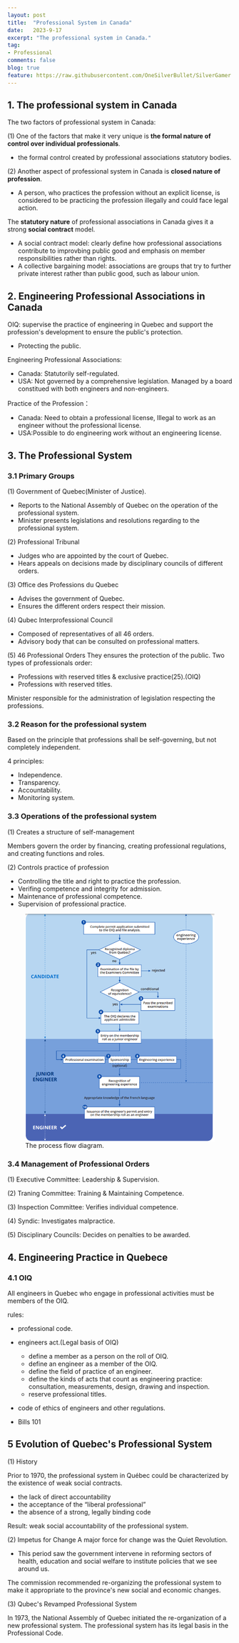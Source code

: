 ```yaml
---
layout: post
title:  "Professional System in Canada"
date:   2023-9-17
excerpt: "The professional system in Canada."
tag:
- Professional
comments: false
blog: true
feature: https://raw.githubusercontent.com/OneSilverBullet/SilverGamer.GitHub.io/gh-pages/_img/blogHead/directX12partI.jpg
---
```


## 1. The professional  system in Canada

The two factors of professional system in Canada:

(1) One of the factors that make it very unique is **the formal nature of control over individual professionals**. 
* the formal control created by professional associations statutory bodies.

(2) Another aspect of professional system in Canada is **closed nature of profession**.
* A person, who practices the profession without an explicit license, is considered to be practicing the profession illegally and could face legal action.


The **statutory nature** of professional associations in Canada gives it a strong **social contract** model. 

* A social contract model: clearly define how professional associations contribute to improvbing public good and emphasis on member responsibilities rather than rights.
* A collective bargaining model: associations are groups that try to further private interest rather than public good, such as labour union.


## 2. Engineering Professional Associations in Canada

OIQ: supervise the practice of engineering in Quebec and support the profession's development to ensure the public's protection.
* Protecting the public.


Engineering Professional Associations:
* Canada: Statutorily self-regulated.
* USA: Not governed by a comprehensive legislation. Managed by a board constitued with both engineers and non-engineers.

Practice of the Profession：
* Canada: Need to obtain a professional license, Illegal to work as an engineer without the professional license.
* USA:Possible to do engineering work without an engineering license.

## 3. The Professional System 
### 3.1 Primary Groups


(1) Government of Quebec(Minister of Justice).
* Reports to the National Assembly of Quebec on the operation of the professional system. 
* Minister presents legislations and resolutions regarding to the professional system.

(2) Professional Tribunal
* Judges who are appointed by the court of Quebec.
* Hears appeals on decisions made by disciplinary councils of different orders.

(3) Office des Professions du Quebec
* Advises the government of Quebec.
* Ensures the different orders respect their mission.

(4) Qubec Interprofessional Council
* Composed of representatives of all 46 orders.
* Advisory body that can be consulted on professional matters.

(5) 46 Professional Orders
They ensures the protection of the public. Two types of professionals order:
* Professions with reserved titles & exclusive practice(25).(OIQ)
* Professions with reserved titles.

Minister responsible for the administration of legislation respecting the professions.



### 3.2 Reason for the professional system

Based on the principle that professions shall be self-governing, but not completely independent.

4 principles:

* Independence.
* Transparency.
* Accountability.
* Monitoring system.

### 3.3 Operations of the professional system

(1) Creates a structure of self-management

Members govern the order by financing, creating professional regulations, and creating functions and roles.

(2) Controls practice of profession

* Controlling the title and right to practice the profession.
* Verifing competence and integrity for admission.
* Maintenance of professional competence.
* Supervision of professional practice.



<figure>
    <a href="https://raw.githubusercontent.com/OneSilverBullet/SilverGamer.GitHub.io/gh-pages/_img/Law/process.png"><img src="https://raw.githubusercontent.com/OneSilverBullet/SilverGamer.GitHub.io/gh-pages/_img/Law/process.png" align="center"></a>
    <figcaption>The process flow diagram.</figcaption>
</figure>


### 3.4 Management of Professional Orders

(1) Executive Committee: Leadership & Supervision.

(2) Traning Committee: Training & Maintaining Competence.

(3) Inspection Committee: Verifies individual competence.

(4) Syndic: Investigates malpractice.

(5) Disciplinary Councils: Decides on penalties to be awarded.


## 4. Engineering Practice in Quebece

### 4.1 OIQ

All engineers in Quebec who engage in professional activities must be members of the OIQ.

rules:
* professional code.
* engineers act.(Legal basis of OIQ)
  * define a member as a person on the roll of OIQ.
  * define an engineer as a member of the OIQ.
  * define the field of practice of an engineer.
  * define the kinds of acts that count as engineering practice: consultation, measurements, design, drawing and inspection.
  * reserve professional titles.

* code of ethics of engineers and other regulations.
* Bills 101




## 5 Evolution of Quebec's Professional System

(1) History

Prior to 1970, the professional system in Québec could be characterized by the existence of weak social contracts.

* the lack of direct accountability
* the acceptance of the “liberal professional”
* the absence of a strong, legally binding code

 Result: weak social accountability of the professional system.

(2) Impetus for Change
A major force for change was the Quiet Revolution.
* This period saw the government intervene in reforming sectors of health, education and social welfare to institute policies that we see around us.


The commission recommended re-organizing the professional system to make it appropriate to the province's new social and economic changes.

(3) Qubec's Revamped Professional System

In 1973, the National Assembly of Quebec initiated the re-organization of a new professional system. The professional system has its legal basis in the Professional Code.





